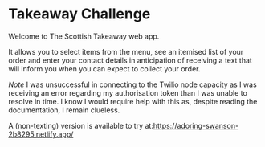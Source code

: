 Takeaway Challenge
==================

Welcome to The Scottish Takeaway web app.

It allows you to select items from the menu, see an itemised list of your order and enter your contact details in anticipation of receiving a text that will inform you when you can expect to collect your order.

*Note* I was unsuccessful in connecting to the Twilio node capacity as I was receiving an error regarding my authorisation token than I was unable to resolve in time. I know I would require help with this as, despite reading the documentation, I remain clueless.

A (non-texting) version is available to try at:https://adoring-swanson-2b8295.netlify.app/
